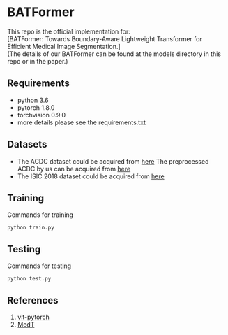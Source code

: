 # BATFormer
This repo is the official implementation for:\
[BATFormer: Towards Boundary-Aware Lightweight Transformer for Efficient Medical Image Segmentation.]\
(The details of our BATFormer can be found at the models directory in this repo or in the paper.)

## Requirements
* python 3.6
* pytorch 1.8.0
* torchvision 0.9.0
* more details please see the requirements.txt

## Datasets
* The ACDC dataset could be acquired from [here](https://www.creatis.insa-lyon.fr/Challenge/acdc/) The preprocessed ACDC by us can be acquired from [here](https://drive.google.com/file/d/18W_d8ho0Tl7TgPQXczOXZK5OUxtYkQdc/view?usp=share_link)
* The ISIC 2018 dataset could be acquired from [here](https://challenge.isic-archive.com/data/)

## Training
Commands for training
```
python train.py
```
## Testing
Commands for testing
``` 
python test.py
```
## References
1. [vit-pytorch](https://github.com/lucidrains/vit-pytorch)
2. [MedT](https://github.com/jeya-maria-jose/Medical-Transformer)
